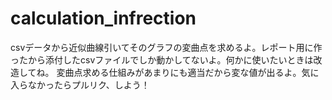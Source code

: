 # calculation_infrection
csvデータから近似曲線引いてそのグラフの変曲点を求めるよ。レポート用に作ったから添付したcsvファイルでしか動かしてないよ。何かに使いたいときは改造してね。 変曲点求める仕組みがあまりにも適当だから変な値が出るよ。気に入らなかったらプルリク、しよう！
